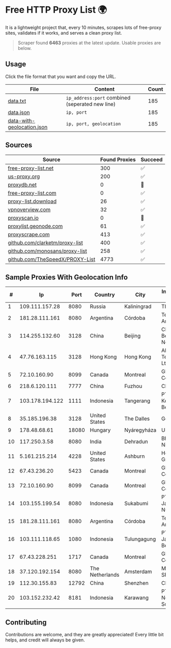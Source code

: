 
# Free HTTP Proxy List 🌍

It is a lightweight project that, every 10 minutes, scrapes lots of free-proxy sites, validates if it works, and serves a clean proxy list.


> Scraper found **6463** proxies at the latest update. Usable proxies are below.

## Usage

Click the file format that you want and copy the URL.


|File|Content|Count|
|----|-------|-----|
|[data.txt](https://raw.githubusercontent.com/themiralay/Proxy-List-World/master/data.txt)|`ip_address:port` combined (seperated new line)|185|
|[data.json](https://raw.githubusercontent.com/themiralay/Proxy-List-World/master/data.json)|`ip, port`|185|
|[data-with-geolocation.json](https://raw.githubusercontent.com/themiralay/Proxy-List-World/master/data-with-geolocation.json)|`ip, port, geolocation`|185|

## Sources

|Source|Found Proxies|Succeed|
|------|-------------|-------|
|[free-proxy-list.net](https://free-proxy-list.net)|300|✅|
|[us-proxy.org](https://www.us-proxy.org)|200|✅|
|[proxydb.net](http://proxydb.net)|0|🚫|
|[free-proxy-list.com](https://free-proxy-list.com/?page=&port=&type%5B%5D=http&type%5B%5D=https&up_time=0&search=Search)|0|✅|
|[proxy-list.download](https://www.proxy-list.download/HTTP)|26|✅|
|[vpnoverview.com](https://vpnoverview.com/privacy/anonymous-browsing/free-proxy-servers)|32|✅|
|[proxyscan.io](https://www.proxyscan.io)|0|🚫|
|[proxylist.geonode.com](https://proxylist.geonode.com/api/proxy-list?limit=300&page=1&sort_by=lastChecked&sort_type=desc&protocols=http,https)|61|✅|
|[proxyscrape.com](https://api.proxyscrape.com/v2/?request=displayproxies&protocol=http&timeout=10000&country=all&ssl=all&anonymity=all)|413|✅|
|[github.com/clarketm/proxy-list](https://raw.githubusercontent.com/clarketm/proxy-list/master/proxy-list-raw.txt)|400|✅|
|[github.com/monosans/proxy-list](https://raw.githubusercontent.com/monosans/proxy-list/main/proxies/http.txt)|258|✅|
|[github.com/TheSpeedX/PROXY-List](https://raw.githubusercontent.com/TheSpeedX/PROXY-List/master/http.txt)|4773|✅|


## Sample Proxies With Geolocation Info

|#|Ip|Port|Country|City|Internet Service Provider|
|-|--|----|-------|----|-------------------------|
|1|109.111.157.28|8080|Russia|Kaliningrad|TIS-DIALOG|
|2|181.28.111.161|8080|Argentina|Córdoba|Telecom Argentina S.A|
|3|114.255.132.60|3128|China|Beijing|China Unicom Beijing Province Network|
|4|47.76.163.115|3128|Hong Kong|Hong Kong|Alibaba (US) Technology Co., Ltd.|
|5|72.10.160.90|8099|Canada|Montreal|GloboTech Communications|
|6|218.6.120.111|7777|China|Fuzhou|China Telecom|
|7|103.178.194.122|1111|Indonesia|Tangerang|PT Jaringan Keluarga Bersama|
|8|35.185.196.38|3128|United States|The Dalles|Google LLC|
|9|178.48.68.61|18080|Hungary|Nyáregyháza|UPC|
|10|117.250.3.58|8080|India|Dehradun|Bharat Sanchar Nigam Ltd|
|11|5.161.215.214|4228|United States|Ashburn|Hetzner Online GmbH|
|12|67.43.236.20|5423|Canada|Montreal|GloboTech Communications|
|13|72.10.160.90|8099|Canada|Montreal|GloboTech Communications|
|14|103.155.199.54|8080|Indonesia|Sukabumi|PT Lintas Jaringan Nusantara|
|15|181.28.111.161|8080|Argentina|Córdoba|Telecom Argentina S.A|
|16|103.111.118.65|1080|Indonesia|Tulungagung|PT Dimensi Jaringan Bersinar|
|17|67.43.228.251|1717|Canada|Montreal|GloboTech Communications|
|18|37.120.192.154|8080|The Netherlands|Amsterdam|M247 Europe SRL|
|19|112.30.155.83|12792|China|Shenzhen|China Mobile|
|20|103.152.232.42|8181|Indonesia|Karawang|PT Kingpolah Network Solutions|



## Contributing

Contributions are welcome, and they are greatly appreciated! Every
little bit helps, and credit will always be given.

